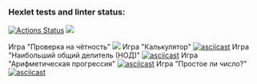 ### Hexlet tests and linter status:
[![Actions Status](https://github.com/SerovAA/python-project-49/actions/workflows/hexlet-check.yml/badge.svg)](https://github.com/SerovAA/python-project-49/actions) 
<a href="https://codeclimate.com/github/SerovAA/python-project-49/maintainability"><img src="https://api.codeclimate.com/v1/badges/db46d71cb867ebb4a83a/maintainability" /></a>

Игра "Проверка на чётность"
<a href="https://asciinema.org/a/CZYzUumhJPpsPtaVYhNG4ccSN" target="_blank"><img src="https://asciinema.org/a/CZYzUumhJPpsPtaVYhNG4ccSN.svg" /></a>
Игра "Калькулятор"
[![asciicast](https://asciinema.org/a/tCeVNBQYkubhLoMkdncEyrURC.svg)](https://asciinema.org/a/tCeVNBQYkubhLoMkdncEyrURC)
Игра "Наибольший общий делитель (НОД)"
[![asciicast](https://asciinema.org/a/v0LcfITNxPnjP95LUogBKXK0Y.svg)](https://asciinema.org/a/v0LcfITNxPnjP95LUogBKXK0Y)
Игра "Арифметическая прогрессия"
[![asciicast](https://asciinema.org/a/n1RtAKe34z46tNQlRq5ZSz0bF.svg)](https://asciinema.org/a/n1RtAKe34z46tNQlRq5ZSz0bF)
Игра "Простое ли число?"
[![asciicast](https://asciinema.org/a/RccCTvqR69FrbIqBzvVX3YpBu.svg)](https://asciinema.org/a/RccCTvqR69FrbIqBzvVX3YpBu)
